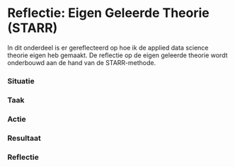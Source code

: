 # Reflectie: Eigen Geleerde Theorie (STARR)

In dit onderdeel is er gereflecteerd op hoe ik de applied data science theorie eigen heb gemaakt. De reflectie op de eigen geleerde theorie wordt onderbouwd aan de hand van de STARR-methode.

### Situatie



### Taak


### Actie



### Resultaat


### Reflectie

